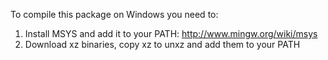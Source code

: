 To compile this package on Windows you need to:

1. Install MSYS and add it to your PATH: http://www.mingw.org/wiki/msys
2. Download xz binaries, copy xz to unxz and add them to your PATH
